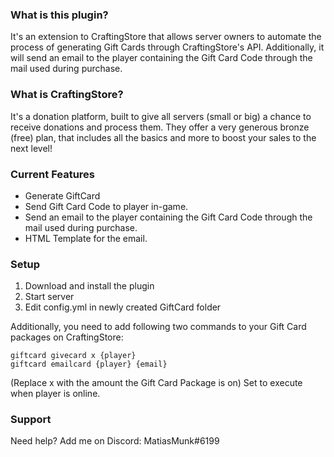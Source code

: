 ### What is this plugin?
It's an extension to CraftingStore that allows server owners to automate the process of generating Gift Cards through CraftingStore's API.
Additionally, it will send an email to the player containing the Gift Card Code through the mail used during purchase.

### What is CraftingStore?
It's a donation platform, built to give all servers (small or big) a chance to receive donations and process them. They offer a very generous bronze (free) plan, that includes all the basics and more to boost your sales to the next level!

### Current Features
- Generate GiftCard
- Send Gift Card Code to player in-game.
- Send an email to the player containing the Gift Card Code through the mail used during purchase.
- HTML Template for the email.

### Setup
1) Download and install the plugin
2) Start server
3) Edit config.yml in newly created GiftCard folder

Additionally, you need to add following two commands to your Gift Card packages on CraftingStore:
```
giftcard givecard x {player}
giftcard emailcard {player} {email}
```
(Replace x with the amount the Gift Card Package is on)
Set to execute when player is online.

### Support
Need help? Add me on Discord: MatiasMunk#6199
